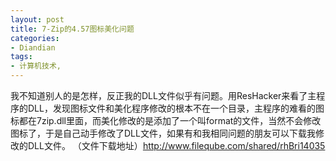 ```yaml
---
layout: post
title: 7-Zip的4.57图标美化问题
categories:
- Diandian
tags:
- 计算机技术, 
---
```

我不知道别人的是怎样，反正我的DLL文件似乎有问题。用ResHacker来看了主程序的DLL，发现图标文件和美化程序修改的根本不在一个目录，主程序的难看的图标都在7zip.dll里面，而美化修改的是添加了一个叫format的文件，当然不会修改图标了，于是自己动手修改了DLL文件，如果有和我相同问题的朋友可以下载我修改的DLL文件。 （文件下载地址）http://www.fileqube.com/shared/rhBri14035